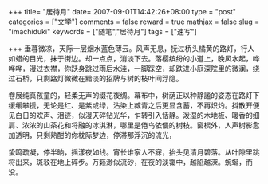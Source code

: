 +++
title= "居待月"
date= 2007-09-01T14:42:26+08:00
type = "post"
categories = ["文学"]
comments = false
reward = true
mathjax = false
slug = "imachiduki"
keywords = ["随笔","居待月"]
tags = ["速写"]

+++
垂暮微凉，天际一层烟水蓝色薄云。风声无息，抚过桥头橘黄的路灯，行人如蜡的目光，抹于街边。却一点点，消淡下去。落樱缤纷的小道上，晚风水起，哗哗哗，漫过衣襟，你跃身跳过雨后水洼，一脚踩空，却跌进小庭深院里的微澜，绕过石桥，只剩路灯微微在黯淡的招牌与树的枝叶间浮隐。

<!--more-->

卷展纯真孩童的，轻柔无声的缀花夜绸。幕布中，树荫正以种静謐的姿态在路灯下缓缓攀援，无论是红、是紫或绿，沾染上臧青之后更显含蓄，不再炽灼。抖散开便见白日的欢声、泪迹，似漫天碎钻光华，乍转引入恬静。泼湿的木地板、暖香的细肩、浓浓的山茶花和将融的冰淇淋，哪里是倦鸟依偎的树枝。窗棂外，人声树影愈加透明，只剩熟酣的你枕际梦边，停滞那浮沉的流光，

蛰鸣疏凝，停半晌，摇漾夜如线。宵长谁家人不寐，抬头见清月碧落。从叶隙里跳将出来，斑驳在地上碎步。万籁渺似流砂，在夜的淡霭中，越陷越深。蜿蜒，而没。